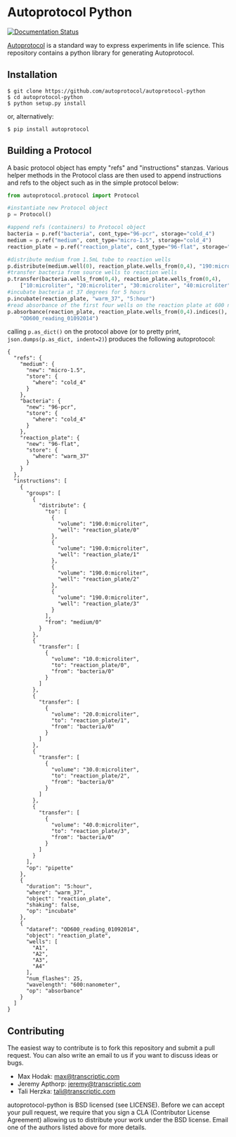# Autoprotocol Python

[![Documentation Status](https://readthedocs.org/projects/autoprotocol-python/badge/?version=v2.0.0)](https://readthedocs.org/projects/autoprotocol-python/?badge=v2.0.0)

[Autoprotocol](https://www.autoprotocol.org) is a standard way to express
experiments in life science. This repository contains a python library for
generating Autoprotocol.

## Installation

    $ git clone https://github.com/autoprotocol/autoprotocol-python
    $ cd autoprotocol-python
    $ python setup.py install

or, alternatively:

    $ pip install autoprotocol

## Building a Protocol
A basic protocol object has empty "refs" and "instructions" stanzas.  Various helper methods in the Protocol class are then used to append instructions and refs to the object such as in the simple protocol below:

```python
from autoprotocol.protocol import Protocol

#instantiate new Protocol object
p = Protocol()

#append refs (containers) to Protocol object
bacteria = p.ref("bacteria", cont_type="96-pcr", storage="cold_4")
medium = p.ref("medium", cont_type="micro-1.5", storage="cold_4")
reaction_plate = p.ref("reaction_plate", cont_type="96-flat", storage="warm_37")

#distribute medium from 1.5mL tube to reaction wells
p.distribute(medium.well(0), reaction_plate.wells_from(0,4), "190:microliter")
#transfer bacteria from source wells to reaction wells
p.transfer(bacteria.wells_from(0,4), reaction_plate.wells_from(0,4),
    ["10:microliter", "20:microliter", "30:microliter", "40:microliter"])
#incubate bacteria at 37 degrees for 5 hours
p.incubate(reaction_plate, "warm_37", "5:hour")
#read absorbance of the first four wells on the reaction plate at 600 nanometers
p.absorbance(reaction_plate, reaction_plate.wells_from(0,4).indices(), "600:nanometer",
    "OD600_reading_01092014")
```
calling `p.as_dict()` on the protocol above (or to pretty print, `json.dumps(p.as_dict, indent=2)`) produces the following autoprotocol:

```
{
  "refs": {
    "medium": {
      "new": "micro-1.5",
      "store": {
        "where": "cold_4"
      }
    },
    "bacteria": {
      "new": "96-pcr",
      "store": {
        "where": "cold_4"
      }
    },
    "reaction_plate": {
      "new": "96-flat",
      "store": {
        "where": "warm_37"
      }
    }
  },
  "instructions": [
    {
      "groups": [
        {
          "distribute": {
            "to": [
              {
                "volume": "190.0:microliter",
                "well": "reaction_plate/0"
              },
              {
                "volume": "190.0:microliter",
                "well": "reaction_plate/1"
              },
              {
                "volume": "190.0:microliter",
                "well": "reaction_plate/2"
              },
              {
                "volume": "190.0:microliter",
                "well": "reaction_plate/3"
              }
            ],
            "from": "medium/0"
          }
        },
        {
          "transfer": [
            {
              "volume": "10.0:microliter",
              "to": "reaction_plate/0",
              "from": "bacteria/0"
            }
          ]
        },
        {
          "transfer": [
            {
              "volume": "20.0:microliter",
              "to": "reaction_plate/1",
              "from": "bacteria/0"
            }
          ]
        },
        {
          "transfer": [
            {
              "volume": "30.0:microliter",
              "to": "reaction_plate/2",
              "from": "bacteria/0"
            }
          ]
        },
        {
          "transfer": [
            {
              "volume": "40.0:microliter",
              "to": "reaction_plate/3",
              "from": "bacteria/0"
            }
          ]
        }
      ],
      "op": "pipette"
    },
    {
      "duration": "5:hour",
      "where": "warm_37",
      "object": "reaction_plate",
      "shaking": false,
      "op": "incubate"
    },
    {
      "dataref": "OD600_reading_01092014",
      "object": "reaction_plate",
      "wells": [
        "A1",
        "A2",
        "A3",
        "A4"
      ],
      "num_flashes": 25,
      "wavelength": "600:nanometer",
      "op": "absorbance"
    }
  ]
}
```

## Contributing

The easiest way to contribute is to fork this repository and submit a pull
request.  You can also write an email to us if you want to discuss ideas or
bugs.

- Max Hodak: max@transcriptic.com
- Jeremy Apthorp: jeremy@transcriptic.com
- Tali Herzka: tali@transcriptic.com

autoprotocol-python is BSD licensed (see LICENSE). Before we can accept your
pull request, we require that you sign a CLA (Contributor License Agreement)
allowing us to distribute your work under the BSD license. Email one of the
authors listed above for more details.
